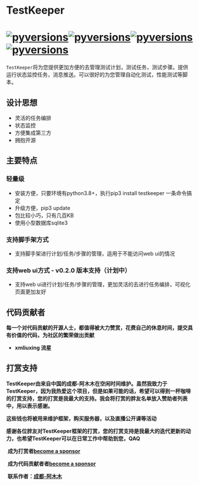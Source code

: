 # **TestKeeper**

# [![pyversions](https://img.shields.io/badge/testkeeper-v0.1.x-green)](https://pypi.org/project/testkeeper/)[![pyversions](https://img.shields.io/badge/pypi-v0.3.x-orange)](https://pypi.org/project/opensourcetest-test-test/)[![pyversions](https://img.shields.io/badge/pytest-5.x-green)](https://docs.pytest.org)[![pyversions](https://img.shields.io/badge/requests-2.x-green)](http://docs.python-requests.org/en/master/ )

`TestKeeper`将为您提供更加方便的去管理测试计划，测试任务，测试步骤。提供运行状态监控任务，消息推送。可以很好的为您管理自动化测试，性能测试等脚本。


## **设计思想**

- 灵活的任务编排
- 状态监控
- 方便集成第三方
- 拥抱开源

## **主要特点**

### 轻量级 ###
- 安装方便，只要环境有python3.8+，执行pip3 install testkeeper 一条命令搞定
- 升级方便，pip3 update
- 包比较小巧，只有几百KB
- 使用小型数据库sqlite3

### 支持脚手架方式

- 支持脚手架进行计划/任务/步骤的管理，适用于不能访问web ui的情况

### 支持web ui方式 - v0.2.0 版本支持（计划中）
- 支持web ui进行计划/任务/步骤的管理，更加灵活的去进行任务编排，可视化页面更加友好

## **代码贡献者**

**每一个对代码贡献的开源人士，都值得被大力赞赏，花费自己的休息时间，提交具有价值的代码，为社区的繁荣做出贡献**
- **xmliuxing 流星**

## **打赏支持**

**TestKeeper由来自中国的成都-阿木木在空闲时间维护。虽然我致力于TestKeeper，因为我热爱这个项目，但是如果可能的话，希望可以得到一杯咖啡的打赏支持，您的打赏是我最大的支持。我会将打赏的胖友名单放入赞助者列表中，用以表示感谢。**

​	**这些钱也将被用来维护框架，购买服务器，以及直播公开课等活动**

​	**感谢各位胖友对TestKeeper框架的打赏，您的打赏支持是我最大的迭代更新的动力，也希望TestKeeper可以在日常工作中帮助到您，QAQ**

​	**成为打赏者[become a sponsor](/docs/sponsors.md)**

​	**成为代码贡献者者[become a sponsor](/docs/sponsors.md)**


​	**联系作者：[成都-阿木木](mailto:848257135@qq.com)**



[TestKeeper]: https://github.com/chineseluo/testkeeper